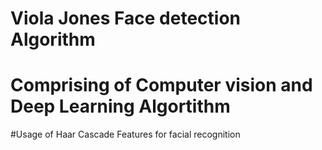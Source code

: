 # Viola Jones Face detection Algorithm
# Comprising of Computer vision and Deep Learning  Algortithm

#Usage of Haar Cascade Features for facial recognition

